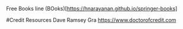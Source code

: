 Free Books line (BOoks)[https://hnarayanan.github.io/springer-books]

#Credit Resources
Dave Ramsey
Gra
https://www.doctorofcredit.com
